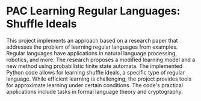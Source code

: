 # PAC Learning Regular Languages: Shuffle Ideals

This project implements an approach based on a research paper that addresses the problem of learning regular languages from examples. Regular languages have applications in natural language processing, robotics, and more. The research proposes a modified learning model and a new method using probabilistic finite state automata. The implemented Python code allows for learning shuffle ideals, a specific type of regular language. While efficient learning is challenging, the project provides tools for approximate learning under certain conditions. The code's practical applications include tasks in formal language theory and cryptography.

